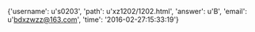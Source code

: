 {'username': u's0203', 'path': u'xz1202/1202.html', 'answer': u'B', 'email': u'bdxzwzz@163.com', 'time': '2016-02-27:15:33:19'}